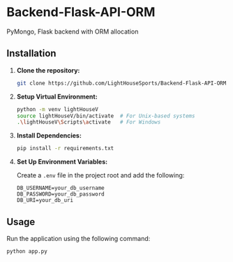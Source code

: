 # Backend-Flask-API-ORM
PyMongo, Flask backend with ORM allocation

## Installation

1. **Clone the repository:**

    ```bash
    git clone https://github.com/LightHouseSports/Backend-Flask-API-ORM.git
    ```

2. **Setup Virtual Environment:**

    ```bash
    python -m venv lightHouseV
    source lightHouseV/bin/activate  # For Unix-based systems
    .\lightHouseV\Scripts\activate   # For Windows
    ```

3. **Install Dependencies:**

    ```bash
    pip install -r requirements.txt
    ```

4. **Set Up Environment Variables:**

    Create a `.env` file in the project root and add the following:

    ```plaintext
    DB_USERNAME=your_db_username
    DB_PASSWORD=your_db_password
    DB_URI=your_db_uri
    ```

## Usage

Run the application using the following command:

```bash
python app.py
